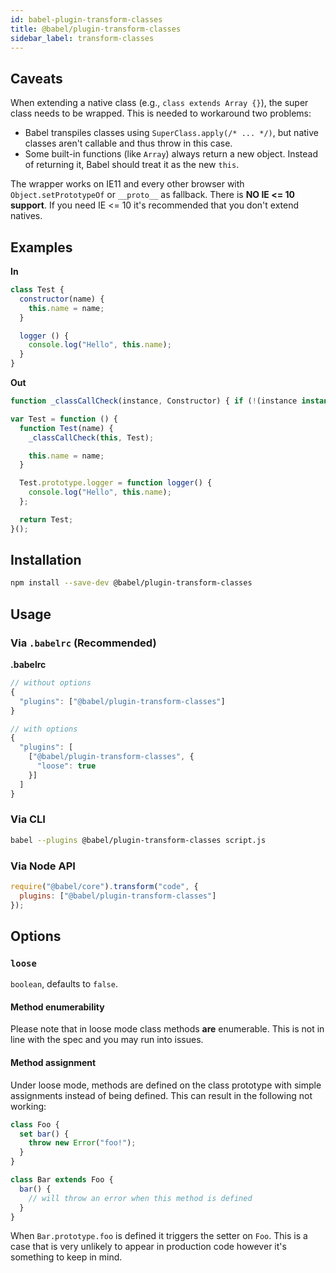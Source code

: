 ```yaml
---
id: babel-plugin-transform-classes
title: @babel/plugin-transform-classes
sidebar_label: transform-classes
---
```


## Caveats

When extending a native class (e.g., `class extends Array {}`), the super class
needs to be wrapped. This is needed to workaround two problems:
- Babel transpiles classes using `SuperClass.apply(/* ... */)`, but native
  classes aren't callable and thus throw in this case.
- Some built-in functions (like `Array`) always return a new object. Instead of
  returning it, Babel should treat it as the new `this`.

The wrapper works on IE11 and every other browser with `Object.setPrototypeOf` or `__proto__` as fallback.
There is **NO IE <= 10 support**. If you need IE <= 10 it's recommended that you don't extend natives.

## Examples

**In**

```javascript
class Test {
  constructor(name) {
    this.name = name;
  }

  logger () {
    console.log("Hello", this.name);
  }
}
```

**Out**

```javascript
function _classCallCheck(instance, Constructor) { if (!(instance instanceof Constructor)) { throw new TypeError("Cannot call a class as a function"); } }

var Test = function () {
  function Test(name) {
    _classCallCheck(this, Test);

    this.name = name;
  }

  Test.prototype.logger = function logger() {
    console.log("Hello", this.name);
  };

  return Test;
}();
```

## Installation

```sh
npm install --save-dev @babel/plugin-transform-classes
```

## Usage

### Via `.babelrc` (Recommended)

**.babelrc**

```js
// without options
{
  "plugins": ["@babel/plugin-transform-classes"]
}

// with options
{
  "plugins": [
    ["@babel/plugin-transform-classes", {
      "loose": true
    }]
  ]
}
```

### Via CLI

```sh
babel --plugins @babel/plugin-transform-classes script.js
```

### Via Node API

```javascript
require("@babel/core").transform("code", {
  plugins: ["@babel/plugin-transform-classes"]
});
```

## Options

### `loose`

`boolean`, defaults to `false`.

#### Method enumerability

Please note that in loose mode class methods **are** enumerable. This is not in line
with the spec and you may run into issues.

#### Method assignment

Under loose mode, methods are defined on the class prototype with simple assignments
instead of being defined. This can result in the following not working:

```javascript
class Foo {
  set bar() {
    throw new Error("foo!");
  }
}

class Bar extends Foo {
  bar() {
    // will throw an error when this method is defined
  }
}
```

When `Bar.prototype.foo` is defined it triggers the setter on `Foo`. This is a
case that is very unlikely to appear in production code however it's something
to keep in mind.


